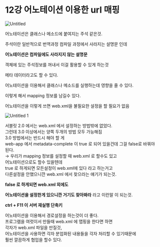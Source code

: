 
# 12강 어노테이션 이용한  url 매핑  
  
  
  
![Untitled](https://user-images.githubusercontent.com/89206108/162579141-9519af7e-99eb-4aca-ab93-e3530c1113ba.png)  
  
  
어노테이션은 클래스나 메소드에 붙여지는 주석 같은것.

주석이란 일반적으로 번역과정 컴파일 과정에서 사라지는 설명문 인데

**어노테이션은 컴파일에도 사라지지 않는 설명문**

객체에 있는 주석정보를 꺼내서 이걸 활용할 수 있게 하는것

메타 데이터라고도 할 수 있다.

어노테이션을 이용해서 클래스나 메소드를 실행하는데 영향을 줄 수 있다.

이렇게 해서 mapping 정보를 남길수 있다.

어노테이션을 이렇게 쓰면 web.xml을 불필요한 설정을 할 필요가 없음  
  
  
  

![Untitled 1](https://user-images.githubusercontent.com/89206108/162579144-e515965c-8d66-4b1f-b9c7-9a0721fe78bd.png)  
  


서블릿 2.0 에서는 web.xml 에서 설정하는 방법밖에  없었다.  
그런데 3.0 이상에서는 양쪽 두개의 방법 모두 가능해짐  
3.0 방법에서는 반드시  해야 할 게  
web-app 에서 metadata-complete 이  true 로 되어 있을건데 그걸 false로 바꿔야된다.  
→ 우리가 mapping 정보를 설정할 때 web.xml 로 할수도 있고  
어노테이션으로도 할수 있을텐데  
true 로 하게되면 모든설정이 web.xml에 있다 라고 하는거고  
다른설정을 안했으니깐 web.xml 에서 찾으라는 얘기가 되는것.  
  
**false 로 하게되면 web.xml 외에도**  

**어노테이션을 설정한게 있으니깐 거기도 찾아봐라** 라고 이런말 이 되는것.  

**ctrl + F11 이 서버 재실행 단축키**  

어노테이션을 이용해서 경로설정을 하는것이 더 좋다.  
프로그램을 여럿이서 만들때 web.xml 에 맵핑을 한다면 하면  
각자가 web.xml 파일을 만질것,  
어노테이션을 사용하면 각자 분업화된 내용들을 각자 처리할 수 있기때문에  
훨씬 깔끔하게 협업을 할수 있다.  
  

